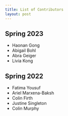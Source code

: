 ```yaml
---
title: List of Contributors
layout: post
---
```

<link rel="stylesheet" href="/main.css">

## Spring 2023 

- Haonan Gong
- Abigail Bohl
- Abra Geiger
- Livia Kong

## Spring 2022

- Fatima Yousuf
- Ariel Marxena-Baksh
- Colin Firth
- Justine Singleton
- Colin Murphy
